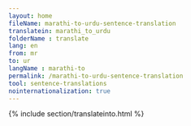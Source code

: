 ```yaml
---
layout: home
fileName: marathi-to-urdu-sentence-translation
translatein: marathi_to_urdu
folderName : translate
lang: en
from: mr
to: ur
langName : marathi-to
permalink: /marathi-to-urdu-sentence-translation
tool: sentence-translations
nointernationalization: true
---
```

{% include section/translateinto.html %}
